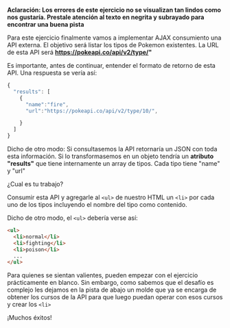 **Aclaración: Los errores de este ejercicio no se visualizan tan lindos como nos gustaría. Prestale atención al texto en negrita y subrayado para encontrar una buena pista**

Para este ejercicio finalmente vamos a implementar AJAX consumiento una API externa. El objetivo será listar los tipos de Pokemon existentes. La URL de esta API será **https://pokeapi.co/api/v2/type/"**

Es importante, antes de continuar, entender el formato de retorno de esta API. Una respuesta se vería así:

``` javascript
{
  "results": [
    {
      "name":"fire",
      "url":"https://pokeapi.co/api/v2/type/10/",

    }
  ]
}
```

Dicho de otro modo: Si consultasemos la API retornaría un JSON con toda esta información. Si lo transformasemos en un objeto tendría un **atributo "results"** que tiene internamente un array de tipos. Cada tipo tiene "name" y "url"

¿Cual es tu trabajo?

Consumir esta API y agregarle al `<ul>` de nuestro HTML un `<li>` por cada uno de los tipos incluyendo el nombre del tipo como contenido.

Dicho de otro modo, el `<ul>` debería verse así: 

``` html
<ul>
  <li>normal</li>
  <li>fighting</li>
  <li>poison</li>
  ...
</ul>
```

Para quienes se sientan valientes, pueden empezar con el ejercicio prácticamente en blanco. Sin embargo, como sabemos que el desafío es complejo les dejamos en la pista de abajo un molde que ya se encarga de obtener los cursos de la API para que luego puedan operar con esos cursos y crear los `<li>`

¡Muchos éxitos!
